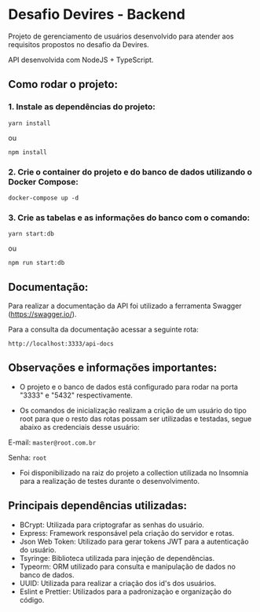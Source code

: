 # Desafio Devires - Backend

Projeto de gerenciamento de usuários desenvolvido para atender aos requisitos propostos no desafio da Devires.

API desenvolvida com NodeJS + TypeScript.

## Como rodar o projeto:

### 1. Instale as dependências do projeto:

`yarn install`

ou

`npm install`

### 2. Crie o container do projeto e do banco de dados utilizando o Docker Compose:

`docker-compose up -d`

### 3. Crie as tabelas e as informações do banco com o comando:

`yarn start:db`

ou

`npm run start:db`

## Documentação:

Para realizar a documentação da API foi utilizado a ferramenta Swagger (https://swagger.io/). 

Para a consulta da documentação acessar a seguinte rota:

`http://localhost:3333/api-docs`

## Observações e informações importantes:

- O projeto e o banco de dados está configurado para rodar na porta "3333" e "5432" respectivamente.

- Os comandos de inicialização realizam a crição de um usuário do tipo root para que o resto das rotas possam ser utilizadas e testadas, segue abaixo as credenciais desse usuário:

E-mail: `master@root.com.br`

Senha: `root`

- Foi disponibilizado na raiz do projeto a collection utilizada no Insomnia para a realização de testes durante o desenvolvimento.

## Principais dependências utilizadas:

-  BCrypt: Utilizada para criptografar as senhas do usuário.
-  Express: Framework responsável pela criação do servidor e rotas.
-  Json Web Token: Utilizado para gerar tokens JWT para a autenticação do usuário.
-  Tsyringe: Biblioteca utilizada para injeção de dependências.
-  Typeorm: ORM utilizado para consulta e manipulação de dados no banco de dados.
-  UUID: Utilizada para realizar a criação dos id's dos usuários.
-  Eslint e Prettier: Utilizados para a padronizaçào e organização do código.
